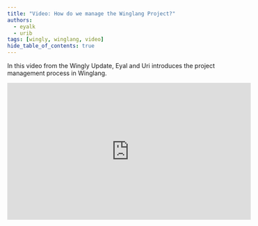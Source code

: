 ```yaml
---
title: "Video: How do we manage the Winglang Project?"
authors: 
  - eyalk
  - urib
tags: [wingly, winglang, video]
hide_table_of_contents: true
---
```


In this video from the Wingly Update, Eyal and Uri introduces the project management process in Winglang.

<!--truncate-->

<iframe width="560" height="315" src="https://www.youtube.com/embed/GWKs6QthcbE" title="YouTube video player" frameborder="0" allow="accelerometer; autoplay; clipboard-write; encrypted-media; gyroscope; picture-in-picture; web-share" allowfullscreen></iframe>